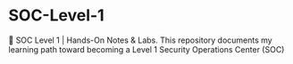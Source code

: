 # SOC-Level-1
🔐 SOC Level 1 | Hands-On Notes &amp; Labs. This repository documents my learning path toward becoming a Level 1 Security Operations Center (SOC)
